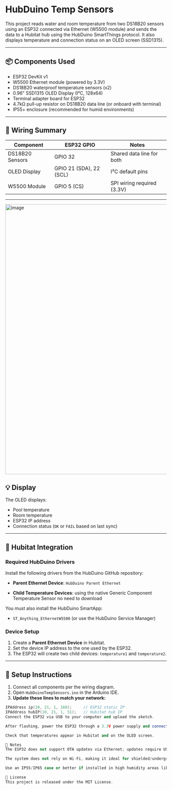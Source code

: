 # HubDuino Temp Sensors

This project reads water and room temperature from two DS18B20 sensors using an ESP32 connected via Ethernet (W5500 module) and sends the data to a Hubitat hub using the HubDuino SmartThings protocol. It also displays temperature and connection status on an OLED screen (SSD1315).

---

## 📦 Components Used

- ESP32 DevKit v1
- W5500 Ethernet module (powered by 3.3V)
- DS18B20 waterproof temperature sensors (x2)
- 0.96" SSD1315 OLED Display (I²C, 128x64)
- Terminal adapter board for ESP32
- 4.7kΩ pull-up resistor on DS18B20 data line (or onboard with terminal)
- IP55+ enclosure (recommended for humid environments)

---

## 📐 Wiring Summary

| Component       | ESP32 GPIO | Notes                         |
|----------------|------------|-------------------------------|
| DS18B20 Sensors| GPIO 32     | Shared data line for both     |
| OLED Display   | GPIO 21 (SDA), 22 (SCL) | I²C default pins     |
| W5500 Module   | GPIO 5 (CS) | SPI wiring required (3.3V)    |

---
<img width="1553" height="841" alt="image" src="https://github.com/user-attachments/assets/6f342c79-7b58-42fb-956a-0b3e10103c69" />

## 💡 Display

The OLED displays:
- Pool temperature
- Room temperature
- ESP32 IP address
- Connection status (`OK` or `FAIL` based on last sync)

---

## 🧠 Hubitat Integration

### Required HubDuino Drivers
Install the following drivers from the HubDuino GitHub repository:
- **Parent Ethernet Device**: `HubDuino Parent Ethernet`
  
- **Child Temperature Devices**: using the native Generic Component Temperature Sensor no need to download

You must also install the HubDuino SmartApp:
- `ST_Anything_EthernetW5500` (or use the HubDuino Service Manager)

### Device Setup
1. Create a **Parent Ethernet Device** in Hubitat.
2. Set the device IP address to the one used by the ESP32.
3. The ESP32 will create two child devices: `temperature1` and `temperature2`.

---

## 🔧 Setup Instructions

1. Connect all components per the wiring diagram.
2. Open `HubDuinoTempSensors.ino` in the Arduino IDE.
3. **Update these lines to match your network:**

```cpp
IPAddress ip(10, 21, 1, 160);     // ESP32 static IP
IPAddress hubIP(10, 21, 1, 51);   // Hubitat hub IP
Connect the ESP32 via USB to your computer and upload the sketch.

After flashing, power the ESP32 through a 3.3V power supply and connect Ethernet.

Check that temperatures appear in Hubitat and on the OLED screen.

🚨 Notes
The ESP32 does not support OTA updates via Ethernet; updates require USB connection.

The system does not rely on Wi-Fi, making it ideal for shielded/underground environments.

Use an IP55/IP65 case or better if installed in high humidity areas like a pool machine room.

📜 License
This project is released under the MIT License.
